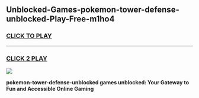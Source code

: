 
## Unblocked-Games-pokemon-tower-defense-unblocked-Play-Free-m1ho4
<h3>
<a href="https://premium76.site?title=pokemon-tower-defense-unblocked&ref=20M">CLICK TO PLAY</a></h3>
<hr>

<h3>
<a href="https://premium76.site?title=pokemon-tower-defense-unblocked&ref=20M">CLICK 2 PLAY</a>
  
</h3>

<a href="https://premium76.site?title=pokemon-tower-defense-unblocked&ref=19M"><img src="https://clearcache.store/games.png"></a>


**pokemon-tower-defense-unblocked games unblocked: Your Gateway to Fun and Accessible Online Gaming**
